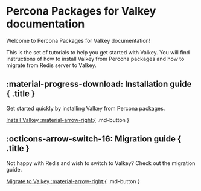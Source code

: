 # Percona Packages for Valkey documentation

Welcome to Percona Packages for Valkey documentation!

This is the set of tutorials to help you get started with Valkey. You will find instructions of how to install Valkey from Percona packages and how to migrate from Redis server to Valkey.

<div data-grid markdown><div data-banner markdown>

## :material-progress-download: Installation guide { .title }

Get started quickly by installing Valkey from Percona packages.

[Install Valkey :material-arrow-right:](installation.md){ .md-button }

</div><div data-banner markdown>

## :octicons-arrow-switch-16: Migration guide { .title }

Not happy with Redis and wish to switch to Valkey? Check out the migration guide.

[Migrate to Valkey :material-arrow-right:](migration.md){ .md-button }
</div>
</div>
